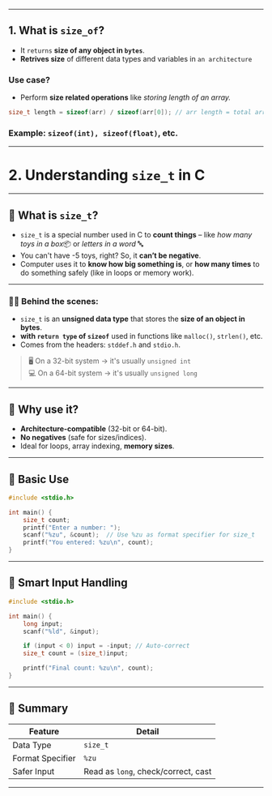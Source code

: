 <!-- C7 -->
---

## 1. What is `size_of`?

- It `returns` **size of any object in `bytes`**. 
- **Retrives size** of different data types and variables in `an architecture` 

### Use case?

- Perform **size related operations** like *storing length of an array.*
```c
size_t length = sizeof(arr) / sizeof(arr[0]); // arr length = total arr size / each arr element size
```

### Example: `sizeof(int), sizeof(float)`, etc.

---

# 2. Understanding `size_t` in C

---

## 🔹 What is `size_t`?

- `size_t` is a special number used in C to **count things** – like *how many toys in a box*📦 or *letters in a word* 🔤
- You can't have -5 toys, right? So, it **can’t be negative**.
- Computer uses it to **know how big something is**, or **how many times** to do something safely (like in loops or memory work).

---

### 👩‍💻 Behind the scenes:

- `size_t` is an **unsigned data type** that stores the **size of an object in bytes**.
-  **with `return type` of `sizeof`** used in functions like `malloc()`, `strlen()`, etc.
- Comes from the headers: `stddef.h` and `stdio.h`.

> 🖥️ On a 32-bit system → it's usually `unsigned int`  
> 💻 On a 64-bit system → it's usually `unsigned long`

---

## 🔹 Why use it?

- **Architecture-compatible** (32-bit or 64-bit).
- **No negatives** (safe for sizes/indices).
- Ideal for loops, array indexing, **memory sizes**.

---

## 🔹 Basic Use

```c
#include <stdio.h>

int main() {
    size_t count;
    printf("Enter a number: ");
    scanf("%zu", &count);  // Use %zu as format specifier for size_t
    printf("You entered: %zu\n", count);
}
```

---

## 🔹 Smart Input Handling

```c
#include <stdio.h>

int main() {
    long input;
    scanf("%ld", &input);

    if (input < 0) input = -input; // Auto-correct
    size_t count = (size_t)input;

    printf("Final count: %zu\n", count);
}
```

---

## 📝 Summary

| Feature          | Detail                              |
|------------------|-------------------------------------|
| Data Type        | `size_t`                            |
| Format Specifier | `%zu`                               |
| Safer Input      | Read as `long`, check/correct, cast |

---
